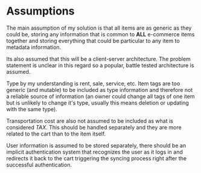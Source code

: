 # Assumptions

The main assumption of my solution is that all items are as generic as they
could be, storing any information that is common to **ALL** e-commerce items
together and storing everything that could be particular to any item to metadata
information.

Its also assumed that this will be a client-server architecture. The problem statement
is unclear in this regard so a popular, battle tested architecture is assumed.

Type by my understanding is rent, sale, service, etc. Item
tags are too generic (and mutable) to be included as type information and therefore
not a reliable source of information (an owner could change all tags of one item
but is unlikely to change it's type, usually this means deletion or updating with
the same type).

Transportation cost are also not assumed to be included as what is considered *TAX*.
This should be handled separately and they are more related to the cart than to
the item itself.

User information is assumed to be stored separately, there should be an implicit
authentication system that recognizes the user as it logs in and redirects it back
to the cart triggering the syncing process right after the successful authentication.
